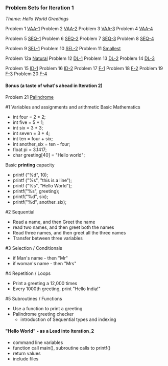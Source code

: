 ### Problem Sets for Iteration 1
_Theme: Hello World Greetings_
 
Problem 1 [VAA-1](https://cloudcoder.kgisl.com/cloudcoder/#exercise?c=26,p=940)
Problem 2  [VAA-2](https://cloudcoder.kgisl.com/cloudcoder/#exercise?c=26,p=941) 
Problem 3 [VAA-3](https://cloudcoder.kgisl.com/cloudcoder/#exercise?c=26,p=942) 
Problem 4 [VAA-4](https://cloudcoder.kgisl.com/cloudcoder/#exercise?c=26,p=943)

Problem 5 [SEQ-1](https://cloudcoder.kgisl.com/cloudcoder/#exercise?c=26,p=944) 
Problem 6 [SEQ-2](https://cloudcoder.kgisl.com/cloudcoder/#exercise?c=26,p=945) 
Problem 7 [SEQ-3](https://cloudcoder.kgisl.com/cloudcoder/#exercise?c=26,p=946) 
Problem 8 [SEQ-4](https://cloudcoder.kgisl.com/cloudcoder/#exercise?c=26,p=947)

Problem 9 [SEL-1](https://cloudcoder.kgisl.com/cloudcoder/#exercise?c=26,p=949) 
Problem 10 [SEL-2](https://cloudcoder.kgisl.com/cloudcoder/#exercise?c=26,p=948) 
Problem 11 [Smallest](https://cloudcoder.kgisl.com/cloudcoder/#exercise?c=26,p=888) 

Problem 12a [Natural](https://10.100.1.147/cloudcoder/#exercise?c=28,p=909)
Problem 12 [DL-1](https://cloudcoder.kgisl.com/cloudcoder/#exercise?c=26,p=950) 
Problem 13 [DL-2](https://cloudcoder.kgisl.com/cloudcoder/#exercise?c=26,p=951) 
Problem 14 [DL-3](https://cloudcoder.kgisl.com/cloudcoder/#exercise?c=26,p=952) 

Problem 15 [ID-1](https://cloudcoder.kgisl.com/cloudcoder/#exercise?c=26,p=953) 
Problem 16 [ID-2](https://cloudcoder.kgisl.com/cloudcoder/#exercise?c=26,p=954) 
Problem 17 [F-1](https://cloudcoder.kgisl.com/cloudcoder/#exercise?c=26,p=956) 
Problem 18 [F-2](https://cloudcoder.kgisl.com/cloudcoder/#exercise?c=26,p=955)
Problem 19 [F-3](https://cloudcoder.kgisl.com/cloudcoder/#exercise?c=30,p=958)
Problem 20 [F-4](https://cloudcoder.kgisl.com/cloudcoder/#exercise?c=30,p=959)
#### Bonus (a taste of what's ahead in Iteration 2)
Problem 21 [Palindrome](https:cloudcoder.kgisl.com/cloudcoder/#exercise?c=7,p=855)


#1 Variables and assignments and arithmetic
Basic Mathematics 
- int four = 2 * 2;
- int five =  5 * 1;
- int six = 3 * 3;
- int seven = 3 + 4;
- int ten = four + six; 
- int another_six = ten - four; 
- float pi = 3.1417; 
- char greeting[40] = "Hello world";

Basic **printing** capacity 
  - printf ("%d", 10);
  - printf ("%s", "this is a line"); 
  - printf ("%s", "Hello World");
  - printf("%s", greeting);
  - printf("%d", six);
  - printf("%d", another_six);

#2 Sequential
  - Read a name, and then Greet the name
  - read two names, and then greet both the names
  - Read three names, and then greet all the three names
  - Transfer between three variables

#3 Selection / Conditionals
  - if Man's name - then "Mr"
  - if woman's name - then "Mrs"

#4 Repetition  / Loops
  - Print a greeting a 12,000 times
  - Every 1000th greeting, print "Hello India!"

#5 Subroutines / Functions
  - Use a function to print a greeting
  - Palindrome greeting checker
    - introduction of Sequential types and indexing

#### "Hello World" - as a Lead into Iteration_2
  - command line variables
  - function call main(), subroutine calls to printf()
  - return values 
  - include files
